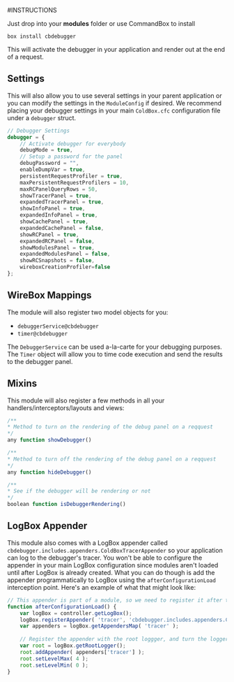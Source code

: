 #INSTRUCTIONS

Just drop into your **modules** folder or use CommandBox to install

`box install cbdebugger`

This will activate the debugger in your application and render out at the end of a request.  

## Settings
This will also allow you to use several settings in your parent application or you can modify the settings in the `ModuleConfig` if desired. We recommend placing your debugger settings in your main `ColdBox.cfc` configuration file under a `debugger` struct.

```js
// Debugger Settings
debugger = {
	// Activate debugger for everybody
	debugMode = true,
	// Setup a password for the panel
	debugPassword = "",
	enableDumpVar = true,
	persistentRequestProfiler = true,
	maxPersistentRequestProfilers = 10,
	maxRCPanelQueryRows = 50,
	showTracerPanel = true,
	expandedTracerPanel = true,
	showInfoPanel = true,
	expandedInfoPanel = true,
	showCachePanel = true,
	expandedCachePanel = false,
	showRCPanel = true,
	expandedRCPanel = false,
	showModulesPanel = true,
	expandedModulesPanel = false,
	showRCSnapshots = false,
	wireboxCreationProfiler=false
};
```

## WireBox Mappings
The module will also register two model objects for you:

* `debuggerService@cbdebugger`
* `timer@cbdebugger`

The `DebuggerService` can be used a-la-carte for your debugging purposes.
The `Timer` object will allow you to time code execution and send the results to the debugger panel.

## Mixins

This module will also register a few methods in all your handlers/interceptors/layouts and views:

```js
/**
* Method to turn on the rendering of the debug panel on a reqquest
*/
any function showDebugger()

/**
* Method to turn off the rendering of the debug panel on a reqquest
*/
any function hideDebugger()

/**
* See if the debugger will be rendering or not
*/
boolean function isDebuggerRendering()
```


## LogBox Appender

This module also comes with a LogBox appender called `cbdebugger.includes.appenders.ColdBoxTracerAppender` so your application can log to the debugger's tracer.  You won't be able to configure the appender in your main LogBox configuration since modules aren't loaded until after LogBox is already created.  What you can do though is add the appender programmatically to LogBox using the `afterConfigurationLoad` interception point.  Here's an example of what that might look like:


```js
// This appender is part of a module, so we need to register it after the modules have been loaded.
function afterConfigurationLoad() {
	var logBox = controller.getLogBox();
	logBox.registerAppender( 'tracer', 'cbdebugger.includes.appenders.ColdBoxTracerAppender' );
	var appenders = logBox.getAppendersMap( 'tracer' );
	
	// Register the appender with the root loggger, and turn the logger on.
	var root = logBox.getRootLogger();
	root.addAppender( appenders['tracer'] );
	root.setLevelMax( 4 );
	root.setLevelMin( 0 );
}
```


